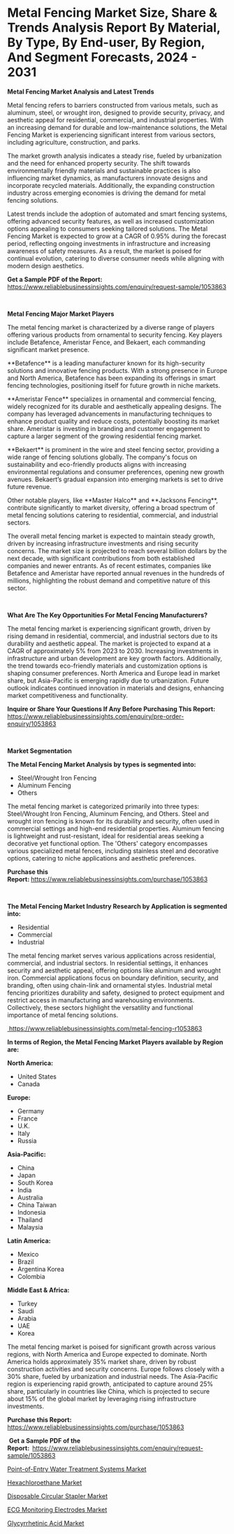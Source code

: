 <p><h1>Metal Fencing Market Size, Share & Trends Analysis Report By Material, By Type, By End-user, By Region, And Segment Forecasts, 2024 - 2031</h1></p><p><strong>Metal Fencing Market Analysis and Latest Trends</strong></p>
<p><p>Metal fencing refers to barriers constructed from various metals, such as aluminum, steel, or wrought iron, designed to provide security, privacy, and aesthetic appeal for residential, commercial, and industrial properties. With an increasing demand for durable and low-maintenance solutions, the Metal Fencing Market is experiencing significant interest from various sectors, including agriculture, construction, and parks.</p><p>The market growth analysis indicates a steady rise, fueled by urbanization and the need for enhanced property security. The shift towards environmentally friendly materials and sustainable practices is also influencing market dynamics, as manufacturers innovate designs and incorporate recycled materials. Additionally, the expanding construction industry across emerging economies is driving the demand for metal fencing solutions.</p><p>Latest trends include the adoption of automated and smart fencing systems, offering advanced security features, as well as increased customization options appealing to consumers seeking tailored solutions. The Metal Fencing Market is expected to grow at a CAGR of 0.95% during the forecast period, reflecting ongoing investments in infrastructure and increasing awareness of safety measures. As a result, the market is poised for continual evolution, catering to diverse consumer needs while aligning with modern design aesthetics.</p></p>
<p><strong>Get a Sample PDF of the Report:&nbsp;</strong> <a href="https://www.reliablebusinessinsights.com/enquiry/request-sample/1053863?utm_campaign=117&utm_medium=2&utm_source=Github&utm_content=ia&utm_term=06112024&utm_id=metal-fencing">https://www.reliablebusinessinsights.com/enquiry/request-sample/1053863</a></p>
<p>&nbsp;</p>
<p><strong>Metal Fencing Major Market Players</strong></p>
<p><p>The metal fencing market is characterized by a diverse range of players offering various products from ornamental to security fencing. Key players include Betafence, Ameristar Fence, and Bekaert, each commanding significant market presence.</p><p>**Betafence** is a leading manufacturer known for its high-security solutions and innovative fencing products. With a strong presence in Europe and North America, Betafence has been expanding its offerings in smart fencing technologies, positioning itself for future growth in niche markets.</p><p>**Ameristar Fence** specializes in ornamental and commercial fencing, widely recognized for its durable and aesthetically appealing designs. The company has leveraged advancements in manufacturing techniques to enhance product quality and reduce costs, potentially boosting its market share. Ameristar is investing in branding and customer engagement to capture a larger segment of the growing residential fencing market.</p><p>**Bekaert** is prominent in the wire and steel fencing sector, providing a wide range of fencing solutions globally. The company's focus on sustainability and eco-friendly products aligns with increasing environmental regulations and consumer preferences, opening new growth avenues. Bekaert’s gradual expansion into emerging markets is set to drive future revenue.</p><p>Other notable players, like **Master Halco** and **Jacksons Fencing**, contribute significantly to market diversity, offering a broad spectrum of metal fencing solutions catering to residential, commercial, and industrial sectors.</p><p>The overall metal fencing market is expected to maintain steady growth, driven by increasing infrastructure investments and rising security concerns. The market size is projected to reach several billion dollars by the next decade, with significant contributions from both established companies and newer entrants. As of recent estimates, companies like Betafence and Ameristar have reported annual revenues in the hundreds of millions, highlighting the robust demand and competitive nature of this sector.</p></p>
<p>&nbsp;</p>
<p><strong>What Are The Key Opportunities For Metal Fencing Manufacturers?</strong></p>
<p><p>The metal fencing market is experiencing significant growth, driven by rising demand in residential, commercial, and industrial sectors due to its durability and aesthetic appeal. The market is projected to expand at a CAGR of approximately 5% from 2023 to 2030. Increasing investments in infrastructure and urban development are key growth factors. Additionally, the trend towards eco-friendly materials and customization options is shaping consumer preferences. North America and Europe lead in market share, but Asia-Pacific is emerging rapidly due to urbanization. Future outlook indicates continued innovation in materials and designs, enhancing market competitiveness and functionality.</p></p>
<p><strong>Inquire or Share Your Questions If Any Before Purchasing This Report:</strong> <a href="https://www.reliablebusinessinsights.com/enquiry/pre-order-enquiry/1053863?utm_campaign=117&utm_medium=2&utm_source=Github&utm_content=ia&utm_term=06112024&utm_id=metal-fencing">https://www.reliablebusinessinsights.com/enquiry/pre-order-enquiry/1053863</a></p>
<p>&nbsp;</p>
<p><strong>Market Segmentation</strong></p>
<p><strong>The Metal Fencing Market Analysis by types is segmented into:</strong></p>
<p><ul><li>Steel/Wrought Iron Fencing</li><li>Aluminum Fencing</li><li>Others</li></ul></p>
<p><p>The metal fencing market is categorized primarily into three types: Steel/Wrought Iron Fencing, Aluminum Fencing, and Others. Steel and wrought iron fencing is known for its durability and security, often used in commercial settings and high-end residential properties. Aluminum fencing is lightweight and rust-resistant, ideal for residential areas seeking a decorative yet functional option. The 'Others' category encompasses various specialized metal fences, including stainless steel and decorative options, catering to niche applications and aesthetic preferences.</p></p>
<p><strong>Purchase this Report:&nbsp;</strong><a href="https://www.reliablebusinessinsights.com/purchase/1053863?utm_campaign=117&utm_medium=2&utm_source=Github&utm_content=ia&utm_term=06112024&utm_id=metal-fencing">https://www.reliablebusinessinsights.com/purchase/1053863</a></p>
<p>&nbsp;</p>
<p><strong>The Metal Fencing Market Industry Research by Application is segmented into:</strong></p>
<p><ul><li>Residential</li><li>Commercial</li><li>Industrial</li></ul></p>
<p><p>The metal fencing market serves various applications across residential, commercial, and industrial sectors. In residential settings, it enhances security and aesthetic appeal, offering options like aluminum and wrought iron. Commercial applications focus on boundary definition, security, and branding, often using chain-link and ornamental styles. Industrial metal fencing prioritizes durability and safety, designed to protect equipment and restrict access in manufacturing and warehousing environments. Collectively, these sectors highlight the versatility and functional importance of metal fencing solutions.</p></p>
<p><a href="https://www.reliablebusinessinsights.com/metal-fencing-r1053863?utm_campaign=117&utm_medium=2&utm_source=Github&utm_content=ia&utm_term=06112024&utm_id=metal-fencing">&nbsp;https://www.reliablebusinessinsights.com/metal-fencing-r1053863</a></p>
<p><strong>In terms of Region, the Metal Fencing Market Players available by Region are:</strong></p>
<p>
    <p> <strong> North America: </strong>
        <ul>
            <li>United States</li>
            <li>Canada</li>
        </ul>
        </p> 
    <p> <strong> Europe: </strong>
        <ul>
            <li>Germany</li>
            <li>France</li>
            <li>U.K.</li>
            <li>Italy</li>
            <li>Russia</li>
        </ul>
        </p> 
    <p> <strong> Asia-Pacific: </strong>
        <ul>
            <li>China</li>
            <li>Japan</li>
            <li>South Korea</li>
            <li>India</li>
            <li>Australia</li>
            <li>China Taiwan</li>
            <li>Indonesia</li>
            <li>Thailand</li>
            <li>Malaysia</li>
        </ul>
        </p> 
    <p> <strong> Latin America: </strong>
        <ul>
            <li>Mexico</li>
            <li>Brazil</li>
            <li>Argentina Korea</li>
            <li>Colombia</li>
        </ul>
        </p> 
    <p> <strong> Middle East & Africa: </strong>
        <ul>
            <li>Turkey</li>
            <li>Saudi</li>
            <li>Arabia</li>
            <li>UAE</li>
            <li>Korea</li>
        </ul>
    </p>
    </p>
<p><p>The metal fencing market is poised for significant growth across various regions, with North America and Europe expected to dominate. North America holds approximately 35% market share, driven by robust construction activities and security concerns. Europe follows closely with a 30% share, fueled by urbanization and industrial needs. The Asia-Pacific region is experiencing rapid growth, anticipated to capture around 25% share, particularly in countries like China, which is projected to secure about 15% of the global market by leveraging rising infrastructure investments.</p></p>
<p><strong>Purchase this Report: </strong><a href="https://www.reliablebusinessinsights.com/purchase/1053863?utm_campaign=117&utm_medium=2&utm_source=Github&utm_content=ia&utm_term=06112024&utm_id=metal-fencing">https://www.reliablebusinessinsights.com/purchase/1053863</a></p>
<p>&nbsp;<strong>Get a Sample PDF of the Report:&nbsp;&nbsp;</strong><a href="https://www.reliablebusinessinsights.com/enquiry/request-sample/1053863?utm_campaign=117&utm_medium=2&utm_source=Github&utm_content=ia&utm_term=06112024&utm_id=metal-fencing">https://www.reliablebusinessinsights.com/enquiry/request-sample/1053863</a></p>
<p><strong></strong></p>
<p><p><a href="https://www.linkedin.com/pulse/strategic-market-insights-navigating-global-point-of-entry-wik4e?utm_campaign=117&utm_medium=2&utm_source=Github&utm_content=ia&utm_term=06112024&utm_id=metal-fencing">Point-of-Entry Water Treatment Systems Market</a></p><p><a href="https://github.com/ryanbell8967/Market-Research-Report-List-1/blob/main/hexachloroethane-market.md?utm_campaign=117&utm_medium=2&utm_source=Github&utm_content=ia&utm_term=06112024&utm_id=metal-fencing">Hexachloroethane Market</a></p><p><a href="https://www.linkedin.com/pulse/evaluating-disposable-circular-stapler-market-trends-ndzne?utm_campaign=117&utm_medium=2&utm_source=Github&utm_content=ia&utm_term=06112024&utm_id=metal-fencing">Disposable Circular Stapler Market</a></p><p><a href="https://issuu.com/reportprime-2/docs/ecg-monitoring-electrodes-market-si_9202204b3e4254?utm_campaign=117&utm_medium=2&utm_source=Github&utm_content=ia&utm_term=06112024&utm_id=metal-fencing">ECG Monitoring Electrodes Market</a></p><p><a href="https://github.com/yoshih12/Market-Research-Report-List-4/blob/main/glycyrrhetinic-acid-market.md?utm_campaign=117&utm_medium=2&utm_source=Github&utm_content=ia&utm_term=06112024&utm_id=metal-fencing">Glycyrrhetinic Acid Market</a></p></p>